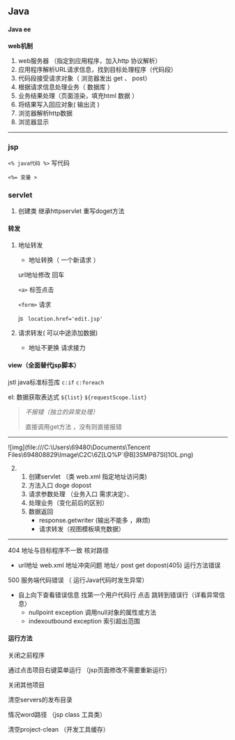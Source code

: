 ## Java

#### Java ee 

**web机制** 

1. web服务器 （指定到应用程序，加入http 协议解析）
2. 应用程序解析URL请求信息，找到目标处理程序（代码段）
3. 代码段接受请求对象（ 浏览器发出  get 、 post） 
4. 根据请求信息处理业务（ 数据库 ）
5. 业务结果处理（页面渲染，填充html 数据 ）
6. 将结果写入回应对象( 输出流 )
7. 浏览器解析http数据
8. 浏览器显示

******

### jsp

`<% java代码 %>` 写代码

`<%= 变量 >` 

### servlet

1. 创建类 继承httpservlet 重写doget方法

#### 转发

1. 地址转发 

   * 地址转换（ 一个新请求 ）

   url地址修改 回车

   `<a>` 标签点击

   `<form>` 请求

   js ` location.href='edit.jsp'` 

   

2. 请求转发( 可以中途添加数据)

   * 地址不更换  请求接力



#### view（全面替代jsp脚本）

jstl java标准标签库  `c:if` `c:foreach`

el:    数据获取表达式 `${list}` `${requestScope.list}`     	

> *不报错（独立的异常处理）* 
>
> 直接调用get方法 ，没有则直接报错

******

![img](file:///C:\Users\69480\Documents\Tencent Files\694808829\Image\C2C\6Z[LQ%P`@B]3SMP87SI]1OL.png)

2.  
   1. 创建servlet （类	web.xml 	指定地址访问类)
   2. 方法入口  doge  dopost
   3. 请求参数处理 （业务入口  需求决定）、
   4. 处理业务（变化前后的区别）
   5. 数据返回
      * response.getwriter (输出不能多 ，麻烦)
      * 请求转发（视图模板填充数据）



*****

404 地址与目标程序不一致  核对路径

* url地址 	web.xml 地址冲突问题	地址`/` 	post get dopost(405)  		运行方法错误

500  服务端代码错误 （ 运行Java代码时发生异常）

* 自上向下查看错误信息 找第一个用户代码行 点击 跳转到错误行（详看异常信息）
  * nullpoint exception 	调用null对象的属性或方法
  * indexoutbound exception  索引超出范围

#### 运行方法

关闭之前程序

通过点击项目右键菜单运行 （jsp页面修改不需要重新运行）

关闭其他项目

清空servers的发布目录

情况word路径 （jsp class 工具类）

清空project-clean （开发工具缓存）

